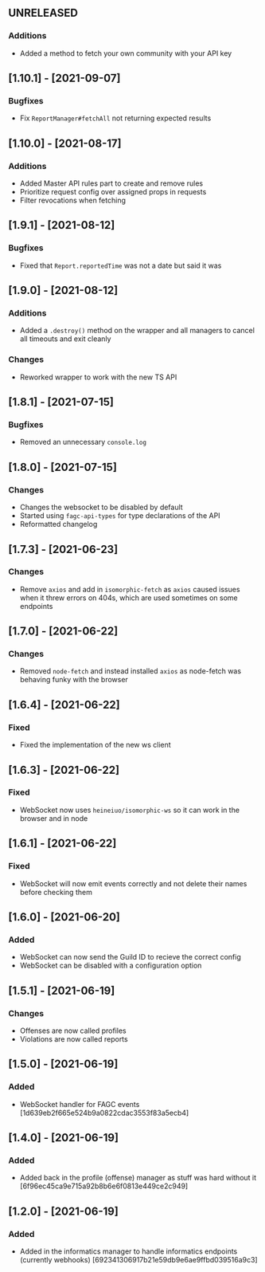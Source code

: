 ## UNRELEASED
### Additions
- Added a method to fetch your own community with your API key

## [1.10.1] - [2021-09-07]
### Bugfixes
- Fix `ReportManager#fetchAll` not returning expected results

## [1.10.0] - [2021-08-17]
### Additions
- Added Master API rules part to create and remove rules
- Prioritize request config over assigned props in requests
- Filter revocations when fetching

## [1.9.1] - [2021-08-12]
### Bugfixes
- Fixed that `Report.reportedTime` was not a date but said it was

## [1.9.0] - [2021-08-12]
### Additions
- Added a `.destroy()` method on the wrapper and all managers to cancel all timeouts and exit cleanly
### Changes
- Reworked wrapper to work with the new TS API

## [1.8.1] - [2021-07-15]
### Bugfixes
- Removed an unnecessary `console.log`

## [1.8.0] - [2021-07-15]
### Changes
- Changes the websocket to be disabled by default
- Started using `fagc-api-types` for type declarations of the API
- Reformatted changelog

## [1.7.3] - [2021-06-23]
### Changes
- Remove `axios` and add in `isomorphic-fetch` as `axios` caused issues when it threw errors on 404s, which are used sometimes on some endpoints

## [1.7.0] - [2021-06-22]
### Changes
- Removed `node-fetch` and instead installed `axios` as node-fetch was behaving funky with the browser

## [1.6.4] - [2021-06-22]
### Fixed
- Fixed the implementation of the new ws client

## [1.6.3] - [2021-06-22]
### Fixed
- WebSocket now uses `heineiuo/isomorphic-ws` so it can work in the browser and in node

## [1.6.1] - [2021-06-22]
### Fixed
- WebSocket will now emit events correctly and not delete their names before checking them

## [1.6.0] - [2021-06-20]
### Added
- WebSocket can now send the Guild ID to recieve the correct config
- WebSocket can be disabled with a configuration option

## [1.5.1] - [2021-06-19]
### Changes
- Offenses are now called profiles
- Violations are now called reports

## [1.5.0] - [2021-06-19]
### Added
- WebSocket handler for FAGC events [1d639eb2f665e524b9a0822cdac3553f83a5ecb4]

## [1.4.0] - [2021-06-19]
### Added
- Added back in the profile (offense) manager as stuff was hard without it [6f96ec45ca9e715a92b8b6e6f0813e449ce2c949]

## [1.2.0] - [2021-06-19]
### Added
- Added in the informatics manager to handle informatics endpoints (currently webhooks) [692341306917b21e59db9e6ae9ffbd039516a9c3]